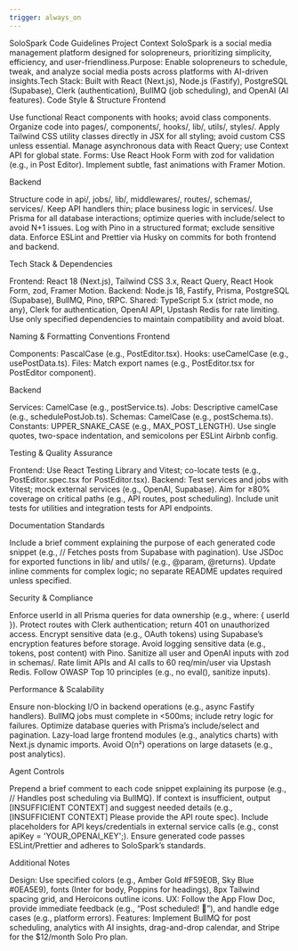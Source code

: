 ```yaml
---
trigger: always_on
---
```


SoloSpark Code Guidelines
Project Context
SoloSpark is a social media management platform designed for solopreneurs, prioritizing simplicity, efficiency, and user-friendliness.Purpose: Enable solopreneurs to schedule, tweak, and analyze social media posts across platforms with AI-driven insights.Tech Stack: Built with React (Next.js), Node.js (Fastify), PostgreSQL (Supabase), Clerk (authentication), BullMQ (job scheduling), and OpenAI (AI features).
Code Style & Structure
Frontend

Use functional React components with hooks; avoid class components.
Organize code into pages/, components/, hooks/, lib/, utils/, styles/.
Apply Tailwind CSS utility classes directly in JSX for all styling; avoid custom CSS unless essential.
Manage asynchronous data with React Query; use Context API for global state.
Forms: Use React Hook Form with zod for validation (e.g., in Post Editor).
Implement subtle, fast animations with Framer Motion.

Backend

Structure code in api/, jobs/, lib/, middlewares/, routes/, schemas/, services/.
Keep API handlers thin; place business logic in services/.
Use Prisma for all database interactions; optimize queries with include/select to avoid N+1 issues.
Log with Pino in a structured format; exclude sensitive data.
Enforce ESLint and Prettier via Husky on commits for both frontend and backend.

Tech Stack & Dependencies

Frontend: React 18 (Next.js), Tailwind CSS 3.x, React Query, React Hook Form, zod, Framer Motion.
Backend: Node.js 18, Fastify, Prisma, PostgreSQL (Supabase), BullMQ, Pino, tRPC.
Shared: TypeScript 5.x (strict mode, no any), Clerk for authentication, OpenAI API, Upstash Redis for rate limiting.
Use only specified dependencies to maintain compatibility and avoid bloat.

Naming & Formatting Conventions
Frontend

Components: PascalCase (e.g., PostEditor.tsx).
Hooks: useCamelCase (e.g., usePostData.ts).
Files: Match export names (e.g., PostEditor.tsx for PostEditor component).

Backend

Services: CamelCase (e.g., postService.ts).
Jobs: Descriptive camelCase (e.g., schedulePostJob.ts).
Schemas: CamelCase (e.g., postSchema.ts).
Constants: UPPER_SNAKE_CASE (e.g., MAX_POST_LENGTH).
Use single quotes, two-space indentation, and semicolons per ESLint Airbnb config.

Testing & Quality Assurance

Frontend: Use React Testing Library and Vitest; co-locate tests (e.g., PostEditor.spec.tsx for PostEditor.tsx).
Backend: Test services and jobs with Vitest; mock external services (e.g., OpenAI, Supabase).
Aim for ≥80% coverage on critical paths (e.g., API routes, post scheduling).
Include unit tests for utilities and integration tests for API endpoints.

Documentation Standards

Include a brief comment explaining the purpose of each generated code snippet (e.g., // Fetches posts from Supabase with pagination).
Use JSDoc for exported functions in lib/ and utils/ (e.g., @param, @returns).
Update inline comments for complex logic; no separate README updates required unless specified.

Security & Compliance

Enforce userId in all Prisma queries for data ownership (e.g., where: { userId }).
Protect routes with Clerk authentication; return 401 on unauthorized access.
Encrypt sensitive data (e.g., OAuth tokens) using Supabase’s encryption features before storage.
Avoid logging sensitive data (e.g., tokens, post content) with Pino.
Sanitize all user and OpenAI inputs with zod in schemas/.
Rate limit APIs and AI calls to 60 req/min/user via Upstash Redis.
Follow OWASP Top 10 principles (e.g., no eval(), sanitize inputs).

Performance & Scalability

Ensure non-blocking I/O in backend operations (e.g., async Fastify handlers).
BullMQ jobs must complete in <500ms; include retry logic for failures.
Optimize database queries with Prisma’s include/select and pagination.
Lazy-load large frontend modules (e.g., analytics charts) with Next.js dynamic imports.
Avoid O(n²) operations on large datasets (e.g., post analytics).

Agent Controls

Prepend a brief comment to each code snippet explaining its purpose (e.g., // Handles post scheduling via BullMQ).
If context is insufficient, output [INSUFFICIENT CONTEXT] and suggest needed details (e.g., [INSUFFICIENT CONTEXT] Please provide the API route spec).
Include placeholders for API keys/credentials in external service calls (e.g., const apiKey = 'YOUR_OPENAI_KEY';).
Ensure generated code passes ESLint/Prettier and adheres to SoloSpark’s standards.

Additional Notes

Design: Use specified colors (e.g., Amber Gold #F59E0B, Sky Blue #0EA5E9), fonts (Inter for body, Poppins for headings), 8px Tailwind spacing grid, and Heroicons outline icons.
UX: Follow the App Flow Doc, provide immediate feedback (e.g., “Post scheduled! 🎉”), and handle edge cases (e.g., platform errors).
Features: Implement BullMQ for post scheduling, analytics with AI insights, drag-and-drop calendar, and Stripe for the $12/month Solo Pro plan.

